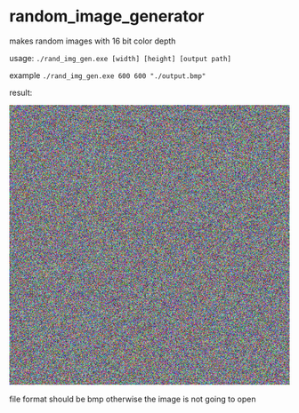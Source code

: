 # random_image_generator
makes random images with 16 bit color depth

usage: `./rand_img_gen.exe [width] [height] [output path]`

example `./rand_img_gen.exe 600 600 "./output.bmp"`

result:

![](./output.bmp)

file format should be bmp otherwise the image is not going to open